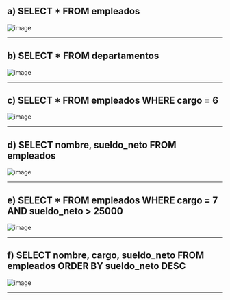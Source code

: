 
<h2>a) SELECT * FROM empleados</h2>

![image](https://user-images.githubusercontent.com/54969894/116738636-1aea1080-a9c9-11eb-8249-15e99bb5b94d.png)

<hr />

<h2>b) SELECT * FROM departamentos </h2>

![image](https://user-images.githubusercontent.com/54969894/116738674-24737880-a9c9-11eb-918a-51af56d8ab9a.png)

<hr />

<h2>c) SELECT * FROM empleados WHERE cargo = 6</h2>

![image](https://user-images.githubusercontent.com/54969894/116738987-892ed300-a9c9-11eb-9c14-0702ad3ce598.png)

<hr />

<h2>d) SELECT nombre, sueldo_neto FROM empleados </h2>

![image](https://user-images.githubusercontent.com/54969894/116738851-600e4280-a9c9-11eb-94fb-d7af06f55538.png)

<hr />

<h2>e) SELECT * FROM empleados WHERE cargo = 7 AND sueldo_neto > 25000 </h2>

![image](https://user-images.githubusercontent.com/54969894/116739070-a19eed80-a9c9-11eb-9586-5d3171187af6.png)

<hr />

<h2>f) SELECT nombre, cargo, sueldo_neto FROM empleados ORDER BY sueldo_neto DESC </h2>

![image](https://user-images.githubusercontent.com/54969894/116739243-d27f2280-a9c9-11eb-9851-39323a4fc745.png)

<hr />
